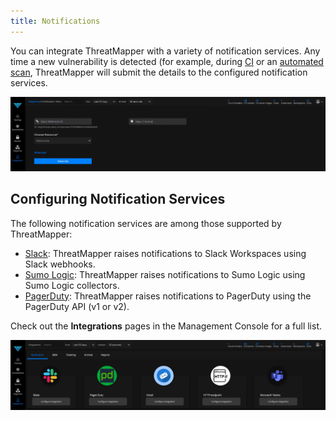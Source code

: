 ```yaml
---
title: Notifications
---
```


You can integrate ThreatMapper with a variety of notification services.  Any time a new vulnerability is detected (for example, during [CI](Scanning-CI) or an [automated scan](Automating-Production-Scans), ThreatMapper will submit the details to the configured notification services.

![Diagnosis](../img/notifications-1.jpg)

## Configuring Notification Services

The following notification services are among those supported by ThreatMapper:   
   * [Slack](Notifications-Slack): ThreatMapper raises notifications to Slack Workspaces using Slack webhooks.
   * [Sumo Logic](Notifications-Sumo-Logic): ThreatMapper raises notifications to Sumo Logic using Sumo Logic collectors. 
   * [PagerDuty](Notifications-PagerDuty): ThreatMapper raises notifications to PagerDuty using the PagerDuty API (v1 or v2).

Check out the **Integrations** pages in the Management Console for a full list.

![Diagnosis](../img/notifications-2.jpg)

